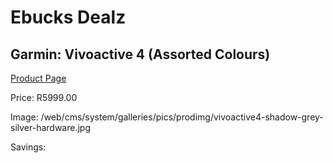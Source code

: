 
# Ebucks Dealz
## Garmin: Vivoactive 4 (Assorted Colours)
[Product Page](https://www.ebucks.com/web/shop/productSelected.do?prodId=823705206&catId=1158502431)

Price: R5999.00

Image: /web/cms/system/galleries/pics/prodimg/vivoactive4-shadow-grey-silver-hardware.jpg

Savings: 


	